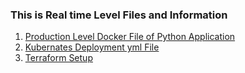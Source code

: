 ### This is Real time Level Files and Information 

1. [Production Level Docker File of Python Application](https://github.com/pranav278/DevOps_Interview_Questions/blob/main/Real%20Time%20/Docker%20File%20Demo.md)
2. [Kubernates Deployment yml File](https://github.com/pranav278/DevOps_Interview_Questions/blob/main/Real%20Time%20/Kubernates%20Deployment%20Yml%20file.md)
3. [Terraform Setup](https://github.com/pranav278/DevOps_Interview_Questions/blob/main/Real%20Time%20/Terraform%20Set%20Up.md)
